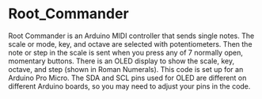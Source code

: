 # Root_Commander
Root Commander is an Arduino MIDI controller that sends single notes. The scale or mode, key, and octave are selected with potentiometers. Then the note or step in the scale is sent when you press any of 7 normally open, momentary buttons. There is an OLED display to show the scale, key, octave, and step (shown in Roman Numerals). This code is set up for an Arduino Pro Micro. The SDA and SCL pins used for OLED are different on different Arduino boards, so you may need to adjust your pins in the code.
